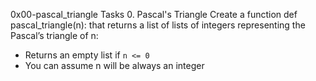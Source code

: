 0x00-pascal_triangle
Tasks
0. Pascal's Triangle
Create a function def pascal_triangle(n): that returns a list of lists of integers representing the Pascal’s triangle of n:

* Returns an empty list if `n <= 0`
* You can assume n will be always an integer